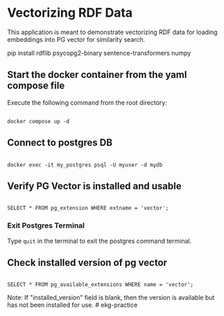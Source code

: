# Vectorizing RDF Data

This application is meant to demonstrate vectorizing RDF data for loading embeddings into PG vector for similarity search.


pip install rdflib psycopg2-binary sentence-transformers numpy

## Start the docker container from the yaml compose file
Execute the following command from the root directory:

<code>
docker compose up -d
</code>

## Connect to postgres DB
<code>
docker exec -it my_postgres psql -U myuser -d mydb
</code>

## Verify PG Vector is installed and usable
<code>
SELECT * FROM pg_extension WHERE extname = 'vector';
</code>

### Exit Postgres Terminal
Type <code>quit</code> in the terminal to exit the postgres command terminal.

## Check installed version of pg vector
<code>
SELECT * FROM pg_available_extensions WHERE name = 'vector';
</code>

Note: If "installed_version" field is blank, then the version is available but has not been installed for use.
#   e k g - p r a c t i c e  
 